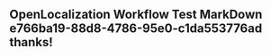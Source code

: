 <properties
ms.topic="hero-topic"
ms.test1="hero-topic"
ms.test2="test"/>

## OpenLocalization Workflow Test MarkDown e766ba19-88d8-4786-95e0-c1da553776ad thanks!
